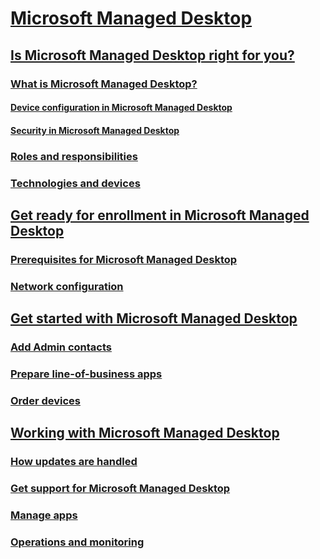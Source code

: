 # [Microsoft Managed Desktop](index.md)
## [Is Microsoft Managed Desktop right for you?](intro/index.md)
### [What is Microsoft Managed Desktop?](intro/how-managed-desktop-works.md)
#### [Device configuration in Microsoft Managed Desktop](get-started/device-policies.md)
#### [Security in Microsoft Managed Desktop](get-started/security.md)
### [Roles and responsibilities](intro/roles-and-responsibilities.md)
### [Technologies and devices](intro/technologies-and-devices.md)
## [Get ready for enrollment in Microsoft Managed Desktop](get-ready/index.md)
### [Prerequisites for Microsoft Managed Desktop](intro/prerequisites.md)
### [Network configuration](get-ready/network.md)
## [Get started with Microsoft Managed Desktop](get-started/index.md)
### [Add Admin contacts](get-started/add-admin-contacts.md)
### [Prepare line-of-business apps](get-started/apps.md)
### [Order devices](get-started/devices.md)
## [Working with Microsoft Managed Desktop](working-with-managed-desktop/index.md)
### [How updates are handled](working-with-managed-desktop/updates.md)
### [Get support for Microsoft Managed Desktop](working-with-managed-desktop/support.md)
### [Manage apps](working-with-managed-desktop/manage-apps.md)
### [Operations and monitoring](working-with-managed-desktop/operations-and-monitoring.md)

